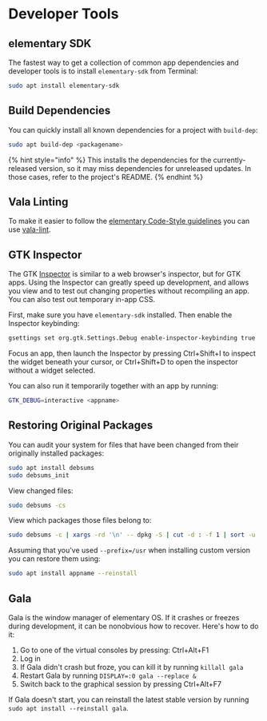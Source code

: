 # Developer Tools

## elementary SDK

The fastest way to get a collection of common app dependencies and developer tools is to install `elementary-sdk` from Terminal:

```bash
sudo apt install elementary-sdk
```

## Build Dependencies

You can quickly install all known dependencies for a project with `build-dep`:

```bash
sudo apt build-dep <packagename>
```

{% hint style="info" %}
This installs the dependencies for the currently-released version, so it may miss dependencies for unreleased updates. In those cases, refer to the project's README.
{% endhint %}

## Vala Linting

To make it easier to follow the [elementary Code-Style guidelines](https://elementary.io/docs/code/reference#code-style) you can use [vala-lint](https://github.com/elementary/vala-lint).

## GTK Inspector

The GTK [Inspector](https://wiki.gnome.org/Projects/GTK+/Inspector) is similar to a web browser's inspector, but for GTK apps. Using the Inspector can greatly speed up development, and allows you view and to test out changing properties without recompiling an app. You can also test out temporary in-app CSS.

First, make sure you have `elementary-sdk` installed. Then enable the Inspector keybinding:

```bash
gsettings set org.gtk.Settings.Debug enable-inspector-keybinding true
```

Focus an app, then launch the Inspector by pressing Ctrl+Shift+I to inspect the widget beneath your cursor, or Ctrl+Shift+D to open the inspector without a widget selected.

You can also run it temporarily together with an app by running:

```bash
GTK_DEBUG=interactive <appname>
```

## Restoring Original Packages

You can audit your system for files that have been changed from their originally installed packages:

```bash
sudo apt install debsums
sudo debsums_init
```

View changed files:

```bash
sudo debsums -cs
```

View which packages those files belong to:

```bash
sudo debsums -c | xargs -rd '\n' -- dpkg -S | cut -d : -f 1 | sort -u
```

Assuming that you've used `--prefix=/usr` when installing custom version you can restore them using:

```bash
sudo apt install appname --reinstall
```

## Gala

Gala is the window manager of elementary OS. If it crashes or freezes during development, it can be nonobvious how to recover. Here's how to do it:

1. Go to one of the virtual consoles by pressing: Ctrl+Alt+F1
2. Log in
3. If Gala didn't crash but froze, you can kill it by running `killall gala`
4. Restart Gala by running `DISPLAY=:0 gala --replace &`
5. Switch back to the graphical session by pressing Ctrl+Alt+F7

If Gala doesn't start, you can reinstall the latest stable version by running `sudo apt install --reinstall gala`.
